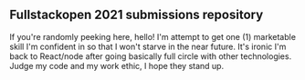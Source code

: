 ## Fullstackopen 2021 submissions repository 
If you're randomly peeking here, hello! I'm attempt to get one (1) marketable skill I'm confident in so that I won't starve in the near future. It's ironic I'm back to React/node after going basically full circle with other technologies. Judge my code and my work ethic, I hope they stand up. 